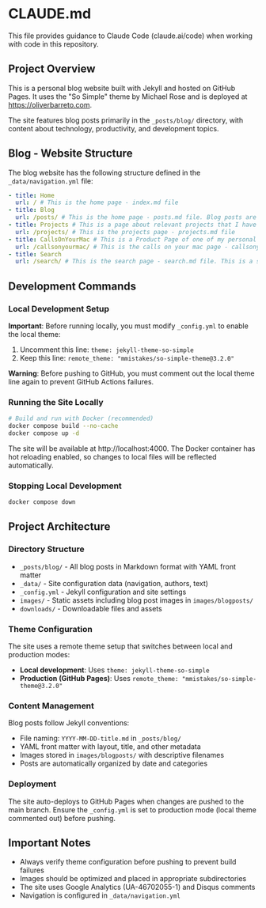 # CLAUDE.md

This file provides guidance to Claude Code (claude.ai/code) when working with code in this repository.

## Project Overview

This is a personal blog website built with Jekyll and hosted on GitHub Pages. It uses the "So Simple" theme by Michael Rose and is deployed at https://oliverbarreto.com.

The site features blog posts primarily in the `_posts/blog/` directory, with content about technology, productivity, and development topics.

## Blog - Website Structure

The blog website has the following structure defined in the `_data/navigation.yml` file:

```yaml
- title: Home
  url: / # This is the home page - index.md file
- title: Blog
  url: /posts/ # This is the home page - posts.md file. Blog posts are handled by the theme,  we just need to create a file for each post in the _posts/blog/ directory
- title: Projects # This is a page about relevant projects that I have done, or currently working on.
  url: /projects/ # This is the projects page - projects.md file
- title: CallsOnYourMac # This is a Product Page of one of my personal projects: "Calls On Your Mac", a macOS app that allows you to make phone/video calls from your Mac using Continuity and the iPhone. It also allows users to manage Google Meet/Webex/Zoom.
  url: /callsonyourmac/ # This is the calls on your mac page - callsonyourmac.md file
- title: Search
  url: /search/ # This is the search page - search.md file. This is a simple search page that allows you to search the blog posts.
```

## Development Commands

### Local Development Setup

**Important**: Before running locally, you must modify `_config.yml` to enable the local theme:

1. Uncomment this line: `theme: jekyll-theme-so-simple`
2. Keep this line: `remote_theme: "mmistakes/so-simple-theme@3.2.0"`

**Warning**: Before pushing to GitHub, you must comment out the local theme line again to prevent GitHub Actions failures.

### Running the Site Locally

```bash
# Build and run with Docker (recommended)
docker compose build --no-cache
docker compose up -d
```

The site will be available at http://localhost:4000. The Docker container has hot reloading enabled, so changes to local files will be reflected automatically.

### Stopping Local Development

```bash
docker compose down
```

## Project Architecture

### Directory Structure

- `_posts/blog/` - All blog posts in Markdown format with YAML front matter
- `_data/` - Site configuration data (navigation, authors, text)
- `_config.yml` - Jekyll configuration and site settings
- `images/` - Static assets including blog post images in `images/blogposts/`
- `downloads/` - Downloadable files and assets

### Theme Configuration

The site uses a remote theme setup that switches between local and production modes:

- **Local development**: Uses `theme: jekyll-theme-so-simple`
- **Production (GitHub Pages)**: Uses `remote_theme: "mmistakes/so-simple-theme@3.2.0"`

### Content Management

Blog posts follow Jekyll conventions:

- File naming: `YYYY-MM-DD-title.md` in `_posts/blog/`
- YAML front matter with layout, title, and other metadata
- Images stored in `images/blogposts/` with descriptive filenames
- Posts are automatically organized by date and categories

### Deployment

The site auto-deploys to GitHub Pages when changes are pushed to the main branch. Ensure the `_config.yml` is set to production mode (local theme commented out) before pushing.

## Important Notes

- Always verify theme configuration before pushing to prevent build failures
- Images should be optimized and placed in appropriate subdirectories
- The site uses Google Analytics (UA-46702055-1) and Disqus comments
- Navigation is configured in `_data/navigation.yml`

